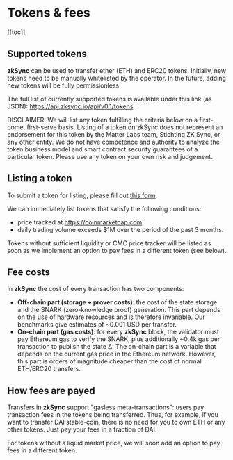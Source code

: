 # Tokens & fees

[[toc]]

## Supported tokens

**zkSync** can be used to transfer ether (ETH) and ERC20 tokens. Initially, new tokens need to be manually whitelisted
by the operator. In the future, adding new tokens will be fully permissionless.

The full list of currently supported tokens is available under this link (as JSON):
<https://api.zksync.io/api/v0.1/tokens>.

DISCLAIMER: We will list any token fulfilling the criteria below on a first-come, first-serve basis. Listing of a token
on zkSync does not represent an endorsement for this token by the Matter Labs team, Stichting ZK Sync, or any other
entity. We do not have competence and authority to analyze the token business model and smart contract security
guarantees of a particular token. Please use any token on your own risk and judgement.

## Listing a token

To submit a token for listing, please fill out
[this form](https://docs.google.com/forms/d/e/1FAIpQLScZmS5LJLbHwrc1JFaipOgwu0A31i8BJyxRUMA2dWg-7c5G6Q/viewform?usp=sf_link).

We can immediately list tokens that satisfy the following conditions:

- price tracked at <https://coinmarketcap.com>.
- daily trading volume exceeds \$1M over the period of the past 3 months.

Tokens without sufficient liquidity or CMC price tracker will be listed as soon as we implement an option to pay fees in
a different token (see below).

## Fee costs

In **zkSync** the cost of every transaction has two components:

- **Off-chain part (storage + prover costs)**: the cost of the state storage and the SNARK (zero-knowledge proof)
  generation. This part depends on the use of hardware resources and is therefore invariable. Our benchmarks give
  estimates of ~0.001 USD per transfer.
- **On-chain part (gas costs)**: for every **zkSync** block, the validator must pay Ethereum gas to verify the SNARK, 
  plus additionally ~0.4k gas per transaction to publish the state ∆. The on-chain part is a variable that depends 
  on the current gas price in the Ethereum network. However, this part is orders of magnitude cheaper than the cost 
  of normal ETH/ERC20 transfers.

## How fees are payed

Transfers in **zkSync** support "gasless meta-transactions": users pay transaction fees in the tokens being transferred.
Thus, for example, if you want to transfer DAI stable-coin, there is no need for you to own ETH or any other tokens.
Just pay your fees in a fraction of DAI.

For tokens without a liquid market price, we will soon add an option to pay fees in a different token.
